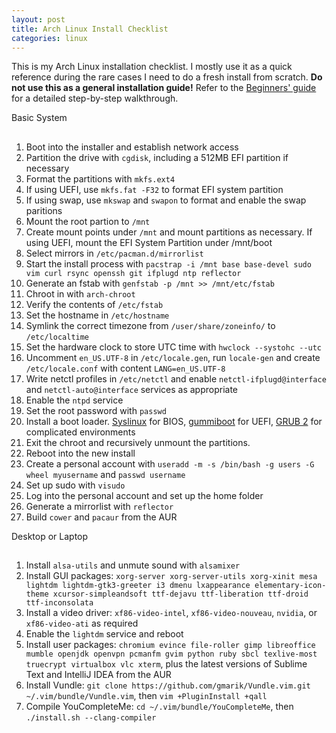 ```yaml
---
layout: post
title: Arch Linux Install Checklist
categories: linux
---
```


This is my Arch Linux installation checklist. I mostly use it as a quick reference during the rare cases I need to do a fresh install from scratch. **Do  not use this as a general installation guide!** Refer to the [Beginners' guide](https://wiki.archlinux.org/index.php/Beginners%27_guide) for a detailed step-by-step walkthrough.

Basic System
##
1. Boot into the installer and establish network access
1. Partition the drive with `cgdisk`, including a 512MB EFI partition if necessary
1. Format the partitions with `mkfs.ext4` 
1. If using UEFI, use `mkfs.fat -F32` to format EFI system partition
1. If using swap, use `mkswap` and `swapon` to format and enable the swap paritions
1. Mount the root partion to `/mnt`
1. Create mount points under `/mnt` and mount partitions as necessary. If using UEFI, mount the EFI System Partition under /mnt/boot
1. Select mirrors in `/etc/pacman.d/mirrorlist`
1. Start the install process with `pacstrap -i /mnt base base-devel sudo vim curl rsync openssh git ifplugd ntp reflector`
1. Generate an fstab with `genfstab -p /mnt >> /mnt/etc/fstab`
1. Chroot in with `arch-chroot`
1. Verify the contents of `/etc/fstab`
1. Set the hostname in `/etc/hostname`
1. Symlink the correct timezone from `/user/share/zoneinfo/` to `/etc/localtime`
1. Set the hardware clock to store UTC time with `hwclock --systohc --utc`
1. Uncomment `en_US.UTF-8` in `/etc/locale.gen`, run `locale-gen` and create `/etc/locale.conf` with content `LANG=en_US.UTF-8`
1. Write netctl profiles in `/etc/netctl` and enable `netctl-ifplugd@interface` and `netctl-auto@interface` services as appropriate
1. Enable the `ntpd` service
1. Set the root password with `passwd`
1. Install a boot loader. [Syslinux](https://wiki.archlinux.org/index.php/Syslinux) for BIOS, [gummiboot](https://wiki.archlinux.org/index.php/Gummiboot) for UEFI, [GRUB 2](https://wiki.archlinux.org/index.php/GRUB) for complicated environments
1. Exit the chroot and recursively unmount the partitions.
1. Reboot into the new install
1. Create a personal account with `useradd -m -s /bin/bash -g users -G wheel myusername` and `passwd username`
1. Set up sudo with `visudo`
1. Log into the personal account and set up the home folder
1. Generate a mirrorlist with `reflector`
1. Build `cower` and `pacaur` from the AUR

Desktop or Laptop
##
1. Install `alsa-utils` and unmute sound with `alsamixer`
1. Install GUI packages: `xorg-server xorg-server-utils xorg-xinit mesa lightdm lightdm-gtk3-greeter i3 dmenu lxappearance elementary-icon-theme xcursor-simpleandsoft ttf-dejavu ttf-liberation ttf-droid ttf-inconsolata`
1. Install a video driver: `xf86-video-intel`, `xf86-video-nouveau`, `nvidia`, or `xf86-video-ati` as required
1. Enable the `lightdm` service  and reboot
1. Install user packages: `chromium evince file-roller gimp libreoffice mumble openjdk openvpn pcmanfm gvim python ruby sbcl texlive-most truecrypt virtualbox vlc xterm`, plus the latest versions of Sublime Text and IntelliJ IDEA from the AUR
1. Install Vundle: `git clone https://github.com/gmarik/Vundle.vim.git ~/.vim/bundle/Vundle.vim`, then `vim +PluginInstall +qall`
1. Compile YouCompleteMe: `cd ~/.vim/bundle/YouCompleteMe`, then `./install.sh --clang-compiler`
